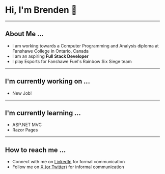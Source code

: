 # Hi, I'm Brenden 👋
---
## About Me ...
- I am working towards a Computer Programming and Analysis diploma at Fanshawe College in Ontario, Canada
- I am an aspiring **Full Stack Developer**
- I play Esports for Fanshawe Fuel's Rainbow Six Siege team
---
## I'm currently working on ...
- New Job!
---
## I'm currently learning ...
- ASP.NET MVC
- Razor Pages
---
## How to reach me ...
- Connect with me on [LinkedIn](https://www.linkedin.com/in/brendenkohut/) for formal communication
- Follow me on [X (or Twitter)](https://twitter.com/brendokht) for informal communication

<!--
**brendokht/brendokht** is a ✨ _special_ ✨ repository because its `README.md` (this file) appears on your GitHub profile.

Here are some ideas to get you started:

- 🔭 I’m currently working on ...
- 🌱 I’m currently learning ...
- 👯 I’m looking to collaborate on ...
- 🤔 I’m looking for help with ...
- 💬 Ask me about ...
- 📫 How to reach me: ...
- 😄 Pronouns: ...
- ⚡ Fun fact: ...
-->
